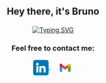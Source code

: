 ## <p align="center"> Hey there, it's Bruno </p>
<p align="center">
<a href="https://github.com/Bruno-Limon/readme-typing-svg"><img src="https://readme-typing-svg.herokuapp.com?font=Sans&weight=50&size=20&duration=3000&pause=2500&color=00DBF9&center=true&vCenter=true&multiline=true&width=600&height=60&lines=Data+&amp+AI+Engineer" alt="Typing SVG" /></a>
  
<!-- 
## <p align="center"> <img src="https://media2.giphy.com/media/QssGEmpkyEOhBCb7e1/giphy.gif?cid=ecf05e47a0n3gi1bfqntqmob8g9aid1oyj2wr3ds3mg700bl&rid=giphy.gif" width ="25"> About me </p>
  
<p align="center"> 🔭 Machine Learning enthusiast, actively working towards the singularity </p>
<p align="center"> 🌱 Currently attending a Master's Degree programme in Computer Science - Data Science </p>
<p align="center"> 👯 Open to collaborate, interested in data visualization, generative and language models </p>
/!-->

### <p align="center"> Feel free to contact me:
<p align="center"> 
  <a href="https://www.linkedin.com/in/brunolimon/"> 
    <img align="center" alt="Bruno's LinkedIn" width="35" src="assets/linkedin.png" />
  </a>
 &nbsp &nbsp  
 <a href="mailto:limonavilabruno@gmail.com">
    <img align="center" alt="Bruno's Gmail" width="35" src="assets/gmail.svg" />
  </a>
</p>


